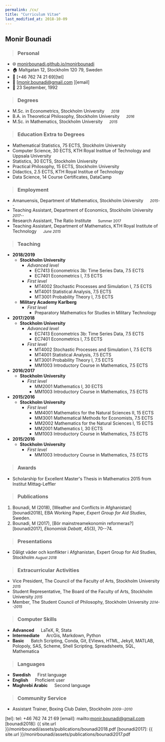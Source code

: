 ```yaml
---
permalink: /cv/
title: "Curriculum Vitae"
last_modified_at: 2018-10-09
---
```


## Monir Bounadi

> ### Personal

- :globe_with_meridians: [monirbounadi.github.io/monirbounadi][homepage]
- :house: Maltgatan 12, Stockholm 120 79, Sweden 
- :iphone: [+46 762 74 21 69][tel]
- :e-mail: [monir.bounadi@gmail.com ][email]
- :birthday: 23 September, 1992

> ### Degrees

- M.Sc. in Econometrics, Stockholm University &emsp; <small>*2018*</small>
- B.A. in Theoretical Philosophy, Stockholm University &emsp; <small>*2016*</small>
- M.Sc. in Mathematics, Stockholm University &emsp; <small>*2015*</small>

> ### Education Extra to Degrees

- Mathematical Statistics, 75 ECTS, Stockholm University
- Computer Science, 30 ECTS, KTH Royal Institue of Technology and Uppsala University
- Statistics, 30 ECTS, Stockholm University 
- Practical Philosophy, 15 ECTS, Stockholm University 
- Didactics, 2.5 ECTS, KTH Royal Institue of Technology
- Data Science, 14 Course Certificates, DataCamp

> ### Employment 

- Amanuensis, Department of Mathematics, Stockholm University &emsp; <small>*2015--*</small>
- Teaching Assistant, Department of Economics, Stockholm University &emsp; <small>*2017--*</small>
- Research Assistant, The Ratio Institute &emsp; <small>Summer 2017</small>
- Teaching Assistant, Department of Mathematics, KTH Royal Institute of Technology &emsp; <small>*June 2015*</small>

> ### Teaching 

* __2018/2019__
	* __Stockholm University__
		* *Advanced level*
			* EC7413 Econometrics 3b: Time Series Data, 7.5 ECTS
			* EC7401 Econometrics I, 7.5 ECTS 
		* *First level*
			* MT4002 Stochastic Processes and Simulation I, 7.5 ECTS 
			* MT4001 Statistical Analysis, 7.5 ECTS
			* MT3001 Probability Theory I, 7.5 ECTS 
	* __Military Academy Karlberg__
		* *First level*
			* Preparatory Mathematics for Studies in Military Technology
* __2017/2018__
	* __Stockholm University__
		* *Advanced level*
			* EC7413 Econometrics 3b: Time Series Data, 7.5 ECTS
			* EC7401 Econometrics I, 7.5 ECTS 
		* *First level*
			* MT4002 Stochastic Processes and Simulation I, 7.5 ECTS 
			* MT4001 Statistical Analysis, 7.5 ECTS
			* MT3001 Probability Theory I, 7.5 ECTS 
			* MM1003 Introductory Course in Mathematics, 7.5 ECTS 
* __2016/2017__
	* __Stockholm University__
		* *First level*
			* MM2001 Mathematics I, 30 ECTS
			* MM1003 Introductory Course in Mathematics, 7.5 ECTS 
* __2015/2016__
	* __Stockholm University__
		* *First level*
			* MM4001 Mathematics for the Natural Sciences II, 15 ECTS 
			* MM3001 Mathematical Methods for Economists, 7.5 ECTS 
			* MM2002 Mathematics for the Natural Sciences I, 15 ECTS 
			* MM2001 Mathematics I, 30 ECTS
			* MM1003 Introductory Course in Mathematics, 7.5 ECTS 
* __2015/2016__
	* __Stockholm University__
		* *First level*
			* MM1003 Introductory Course in Mathematics, 7.5 ECTS 

> ### Awards

- Scholarship for Excellent Master's Thesis in Mathematics 2015 from Institut Mittag-Leffler

> ### Publications

1. Bounadi, M (2018), [Weather and Conflicts in Afghanistan][bounadi2018], EBA Working Paper, *Expert Group for Aid Studies*, Sweden.
2. Bounadi, M (2017), [Bör mainstreamekonomin reformeras?][bounadi2017], *Ekonomisk Debatt*, 45(3), 70--74.

> ### Presentations

- Dåligt väder och konflikter i Afghanistan, Expert Group for Aid Studies, Stockholm <small>*August 2018*</small>

> ### Extracurricular Activities

- Vice President, The Council of the Faculty of Arts, Stockholm University <small>*2015*</small>
- Student Representative, The Board of the Faculty of Arts, Stockholm University <small>*2015*</small>
- Member, The Student Council of Philosophy, Stockholm University <small>*2014--2015*</small>

> ### Computer Skills

- __Advanced__ &emsp; LaTeX, R, Stata
- __Intermediate__ &emsp; ArcGis, Markdown, Python
- __Basic__ &emsp; Batch Scripting, Conda, Git, EViews, HTML, Jekyll, MATLAB, Polopoly, SAS, Scheme, Shell Scripting, Spreadsheets, SQL, Mathematica

> ### Languages

- __Swedish__ &emsp; First language
- __English__ &emsp; Proficient user
- __Maghrebi Arabic__ &emsp; Second language

> ### Community Service

- Assistant Trainer, Boxing Club Dalen, Stockholm <small>*2009--2010*</small>

[homepage]: https://monirbounadi.github.io/monirbounadi
[tel]: tel: +46 762 74 21 69
[email]: mailto:monir.bounadi@gmail.com
[bounadi2018]: {{ site.url }}/monirbounadi/assets/publications/bounadi2018.pdf
[bounadi2017]: {{ site.url }}/monirbounadi/assets/publications/bounadi2017.pdf